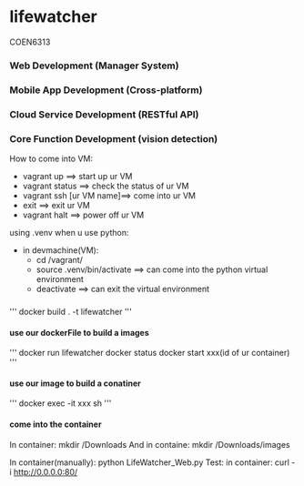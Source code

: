 # lifewatcher

COEN6313

### Web Development (Manager System)

### Mobile App Development (Cross-platform)

### Cloud Service Development (RESTful API)

### Core  Function Development (vision detection)

How to come into VM:
- vagrant up  ==> start up ur VM
- vagrant status ==> check the status of ur VM
- vagrant ssh [ur VM name]==> come into ur VM
- exit ==> exit ur VM
- vagrant halt ==> power off ur VM

using .venv when u use python:
- in devmachine(VM):
    - cd /vagrant/
    - source .venv/bin/activate ==> can come into the python virtual environment
    - deactivate  ==> can exit the virtual environment
###
'''
docker build . -t lifewatcher
'''
#### use our dockerFile to build a images

'''
docker run lifewatcher
docker status
docker start xxx(id of ur container)
'''
#### use our image to build a conatiner 

'''
docker exec -it xxx sh
'''
#### come into the container

In container: mkdir /Downloads 
And in containe: mkdir /Downloads/images

In container(manually): python LifeWatcher_Web.py 
Test: in container: curl -i http://0.0.0.0:80/
